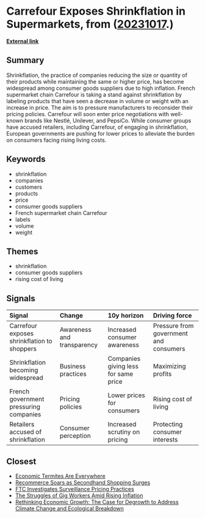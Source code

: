 # __Carrefour Exposes Shrinkflation in Supermarkets__, from ([20231017](https://kghosh.substack.com/p/20231017).)

__[External link](https://fortune.com/2023/09/16/carrefour-exposes-shrinkflation-on-shelves-pressuring-pepsico-others/?utm_campaign=FTU%20Weekly%20&utm_medium=email&_hsmi=276024343&_hsenc=p2ANqtz-93NdO6lUSES6Z5LSte2ZPEzb5ZqKFUPN6JTgWe_kiLQwDXilL2GCMqL_bnWsMForMb59EEzIBLRamXuzcZVRDhkOcFj1dVEtiN1cnWd99JhMG87hM&utm_content=276010690&utm_source=hs_email)__



## Summary

Shrinkflation, the practice of companies reducing the size or quantity of their products while maintaining the same or higher price, has become widespread among consumer goods suppliers due to high inflation. French supermarket chain Carrefour is taking a stand against shrinkflation by labeling products that have seen a decrease in volume or weight with an increase in price. The aim is to pressure manufacturers to reconsider their pricing policies. Carrefour will soon enter price negotiations with well-known brands like Nestlé, Unilever, and PepsiCo. While consumer groups have accused retailers, including Carrefour, of engaging in shrinkflation, European governments are pushing for lower prices to alleviate the burden on consumers facing rising living costs.

## Keywords

* shrinkflation
* companies
* customers
* products
* price
* consumer goods suppliers
* French supermarket chain Carrefour
* labels
* volume
* weight

## Themes

* shrinkflation
* consumer goods suppliers
* rising cost of living

## Signals

| Signal                                      | Change                     | 10y horizon                          | Driving force                          |
|:--------------------------------------------|:---------------------------|:-------------------------------------|:---------------------------------------|
| Carrefour exposes shrinkflation to shoppers | Awareness and transparency | Increased consumer awareness         | Pressure from government and consumers |
| Shrinkflation becoming widespread           | Business practices         | Companies giving less for same price | Maximizing profits                     |
| French government pressuring companies      | Pricing policies           | Lower prices for consumers           | Rising cost of living                  |
| Retailers accused of shrinkflation          | Consumer perception        | Increased scrutiny on pricing        | Protecting consumer interests          |

## Closest

* [Economic Termites Are Everywhere](ff9fdda9334a55cda4fd1788668b3e15)
* [Recommerce Soars as Secondhand Shopping Surges](6e8eeaf2acd0e96acb4d43a085c483e1)
* [FTC Investigates Surveillance Pricing Practices](ff0593173e75f7c7e19b150fa4081609)
* [The Struggles of Gig Workers Amid Rising Inflation](d5620f5b1f4a80563ac4f5d523804658)
* [Rethinking Economic Growth: The Case for Degrowth to Address Climate Change and Ecological Breakdown](d18185596b0ee658ac31e9c3003c6d92)